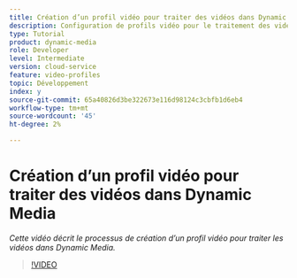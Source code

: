 ```yaml
---
title: Création d’un profil vidéo pour traiter des vidéos dans Dynamic Media
description: Configuration de profils vidéo pour le traitement des vidéos dans Dynamic Media
type: Tutorial
product: dynamic-media
role: Developer
level: Intermediate
version: cloud-service
feature: video-profiles
topic: Développement
index: y
source-git-commit: 65a40826d3be322673e116d98124c3cbfb1d6eb4
workflow-type: tm+mt
source-wordcount: '45'
ht-degree: 2%

---
```



# Création d’un profil vidéo pour traiter des vidéos dans Dynamic Media

*Cette vidéo décrit le processus de création d’un profil vidéo pour traiter les vidéos dans Dynamic Media.*

>[!VIDEO](https://video.tv.adobe.com/v/335382?quality=9&learn=on)

